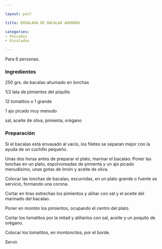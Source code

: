 ```yaml
---

layout: post

title: ENSALADA DE BACALAO AHUMADO

categories:
- Pescados
- Ensaladas

---
```


Para 6 personas.

<h3>Ingredientes</h3>

250 grs. de bacalao ahumado en lonchas

1/2 lata de pimientos del piquillo

12 tomatitos o 1 grande

1 ajo picado muy menudo

sal, aceite de oliva, pimienta, orégano

<h3>Preparación</h3>

Si el bacalao está envasado al vacío, los filetes se separan mejor con la ayuda de un cuchillo pequeño.

Unas dos horas antes de preparar el plato, marinar el bacalao: Poner las lonchas en un plato, espolvoreadas de pimienta y un ajo picado menudísimo, unas gotas de limón y aceite de oliva.

Colocar las lonchas de bacalao, escurridas, en un plato grande o fuente se servicio, formando una corona.

Cortar en tiras estrechas los pimientos y aliñar con sal y el aceite del marinado del bacalao.

Poner en montón los pimientos, ocupando el centro del plato.

Cortar los tomatitos por la mitad y aliñarlos con sal, aceite y un poquito de orégano.

Colocar los tomatitos, en montoncitos, por el borde.

Servir.

